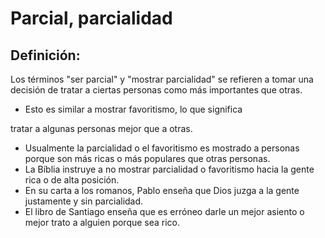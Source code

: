 # Parcial, parcialidad

## Definición: 

Los términos "ser parcial" y "mostrar parcialidad" se refieren a tomar una decisión de tratar a ciertas personas como más importantes que otras.

* Esto es similar a mostrar favoritismo, lo que significa

tratar a algunas personas mejor que a otras.

* Usualmente la parcialidad o el favoritismo es mostrado a personas porque son más ricas o más populares que otras personas.
* La Bíblia instruye a no mostrar parcialidad o favoritismo hacia la gente rica o de alta posición.
* En su carta a los romanos, Pablo enseña que Dios juzga a la gente justamente y sin parcialidad.
* El libro de Santiago enseña que es erróneo darle un mejor asiento o mejor trato a alguien porque sea rico.

